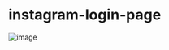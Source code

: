 # instagram-login-page

![image](https://user-images.githubusercontent.com/76609302/198849339-5727f2ce-96a6-4829-9ce0-45cc4235f1a1.png)
